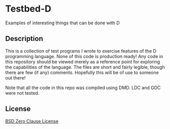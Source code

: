 # Testbed-D

Examples of interesting things that can be done with D

## Description

This is a collection of test programs I wrote to exercise features of the D programming language. None of this code is production ready! Any code in this repository should be viewed merely as a reference point for exploring the capabilities of the language. The files are short and fairly legible, though there are few (if any) comments. Hopefully this will be of use to someone out there!

Note that all the code in this repo was compiled using DMD. LDC and GDC were not tested.

## License

[BSD Zero Clause License](https://spdx.org/licenses/0BSD.html)
